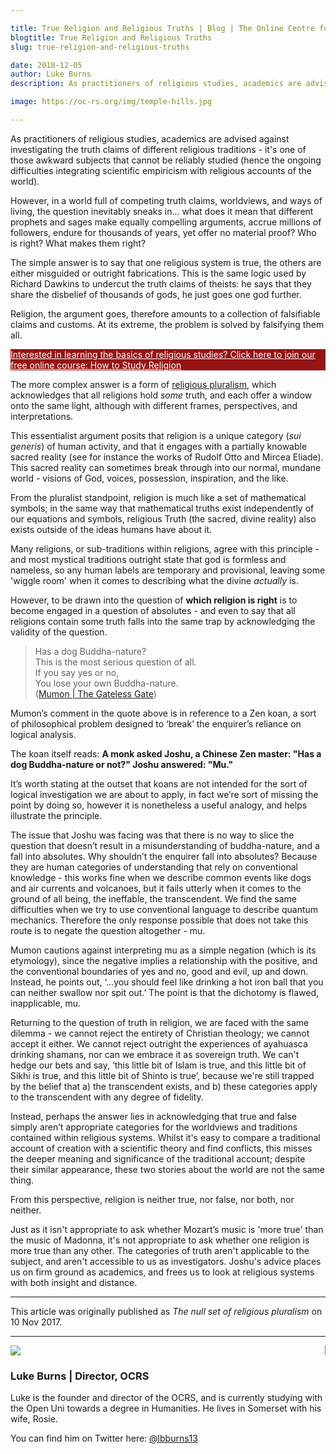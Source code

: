 ```yaml
---

title: True Religion and Religious Truths | Blog | The Online Centre for Religious Studies
blogtitle: True Religion and Religious Truths
slug: true-religion-and-religious-truths

date: 2018-12-05
author: Luke Burns
description: As practitioners of religious studies, academics are advised against investigating the truth claims of different religious traditions - it's one of those awkward subjects that cannot be reliably studied (hence the ongoing difficulties integrating scientific empiricism with religious accounts of the world). 

image: https://oc-rs.org/img/temple-hills.jpg

---
```


As practitioners of religious studies, academics are advised against investigating the truth claims of different religious traditions - it's one of those awkward subjects that cannot be reliably studied (hence the ongoing difficulties integrating scientific empiricism with religious accounts of the world). 

However, in a world full of competing truth claims, worldviews, and ways of living, the question inevitably sneaks in... what does it mean that different prophets and sages make equally compelling arguments, accrue millions of followers, endure for thousands of years, yet offer no material proof? Who is right? What makes them right?

The simple answer is to say that one religious system is true, the others are either misguided or outright fabrications. This is the same logic used by Richard Dawkins to undercut the truth claims of theists: he says that they share the disbelief of thousands of gods, he just goes one god further.

Religion, the argument goes, therefore amounts to a collection of falsifiable claims and customs. At its extreme, the problem is solved by falsifying them all.

<a target="_BLANK" style="color: white" href="https://courses.oc-rs.org/courses/how-to-study-religion"><div class="container mb-3 p-3" style="background-color: #951515">
Interested in learning the basics of religious studies? Click here to join our free online course: How to Study Religion </div></a>

The more complex answer is a form of <a href="https://en.wikipedia.org/wiki/Religious_pluralism">religious pluralism</a>, which acknowledges that all religions hold *some* truth, and each offer a window onto the same light, although with different frames, perspectives, and interpretations.

This essentialist argument posits that religion is a unique category (*sui generis*) of human activity, and that it engages with a partially knowable sacred reality (see for instance the works of Rudolf Otto and Mircea Eliade). This sacred reality can sometimes break through into our normal, mundane world - visions of God, voices, possession, inspiration, and the like. 

From the pluralist standpoint, religion is much like a set of mathematical symbols; in the same way that mathematical truths exist independently of our equations and symbols, religious Truth (the sacred, divine reality) also exists outside of the ideas humans have about it.

Many religions, or sub-traditions within religions, agree with this principle - and most mystical traditions outright state that god is formless and nameless, so any human labels are temporary and provisional, leaving some 'wiggle room' when it comes to describing what the divine *actually* is.

However, to be drawn into the question of **which religion is right** is to become engaged in a question of absolutes - and even to say that all religions contain some truth falls into the same trap by acknowledging the validity of the question.

>Has a dog Buddha-nature?<br>
This is the most serious question of all.<br>
If you say yes or no,<br>
You lose your own Buddha-nature.<br>
(<a href="http://www.sacred-texts.com/bud/glg/glg01.htm">Mumon | The Gateless Gate</a>)

Mumon’s comment in the quote above is in reference to a Zen koan, a sort of philosophical problem designed to ‘break’ the enquirer’s reliance on logical analysis.

The koan itself reads: **A monk asked Joshu, a Chinese Zen master: "Has a dog Buddha-nature or not?" Joshu answered: "Mu."**

It’s worth stating at the outset that koans are not intended for the sort of logical investigation we are about to apply, in fact we’re sort of missing the point by doing so, however it is nonetheless a useful analogy, and helps illustrate the principle.

The issue that Joshu was facing was that there is no way to slice the question that doesn’t result in a misunderstanding of buddha-nature, and a fall into absolutes. Why shouldn’t the enquirer fall into absolutes? Because they are human categories of understanding that rely on conventional knowledge - this works fine when we describe common events like dogs and air currents and volcanoes, but it fails utterly when it comes to the ground of all being, the ineffable, the transcendent. We find the same difficulties when we try to use conventional language to describe quantum mechanics. Therefore the only response possible that does not take this route is to negate the question altogether - mu.

Mumon cautions against interpreting mu as a simple negation (which is its etymology), since the negative implies a relationship with the positive, and the conventional boundaries of yes and no, good and evil, up and down. Instead, he points out, ‘...you should feel like drinking a hot iron ball that you can neither swallow nor spit out.’ The point is that the dichotomy is flawed, inapplicable, mu.

Returning to the question of truth in religion, we are faced with the same dilemma - we cannot reject the entirety of Christian theology; we cannot accept it either. We cannot reject outright the experiences of ayahuasca drinking shamans, nor can we embrace it as sovereign truth. We can't hedge our bets and say, ‘this little bit of Islam is true, and this little bit of Sikhi is true, and this little bit of Shinto is true’, because we're still trapped by the belief that a) the transcendent exists, and b) these categories apply to the transcendent with any degree of fidelity.

Instead, perhaps the answer lies in acknowledging that true and false simply aren’t appropriate categories for the worldviews and traditions contained within religious systems. Whilst it's easy to compare a traditional account of creation with a scientific theory and find conflicts, this misses the deeper meaning and significance of the traditional account; despite their similar appearance, these two stories about the world are not the same thing.

From this perspective, religion is neither true, nor false, nor both, nor neither.

Just as it isn't appropriate to ask whether Mozart’s music is 'more true' than the music of Madonna, it's not appropriate to ask whether one religion is more true than any other. The categories of truth aren't applicable to the subject, and aren't accessible to us as investigators. Joshu's advice places us on firm ground as academics, and frees us to look at religious systems with both insight and distance.

---

This article was originally published as *The null set of religious pluralism* on 10 Nov 2017.

<hr>

<div class="card m-3 p-3">
<div class="row">
    <div class="col-sm-4" style="border-right: 1px solid grey">
        <img src="/img/luke-profile.jpg" class="rounded-circle" style="max-width: 100%">
    </div>
    <div class="col-sm-8">
        <h3>Luke Burns | <span class="muted small">Director, OCRS</span></h3>
        <p>Luke is the founder and director of the OCRS, and is currently studying with the Open Uni towards a degree in Humanities. He lives in Somerset with his wife, Rosie.</p>
        <p>You can find him on Twitter here: <a target="_BLANK" href="https://twitter.com/lbburns13">@lbburns13</a></p>
    </div>
</div>
</div>